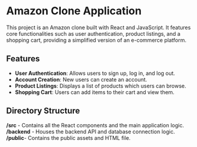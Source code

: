 # Amazon Clone Application

This project is an Amazon clone built with React and JavaScript. It features core functionalities such as user authentication, product listings, and a shopping cart, providing a simplified version of an e-commerce platform.

## Features

- **User Authentication**: Allows users to sign up, log in, and log out.
- **Account Creation**: New users can create an account.
- **Product Listings**: Displays a list of products which users can browse.
- **Shopping Cart**: Users can add items to their cart and view them.

## Directory Structure
**/src** - Contains all the React components and the main application logic.
**/backend** - Houses the backend API and database connection logic.
**/public**- Contains the public assets and HTML file.
